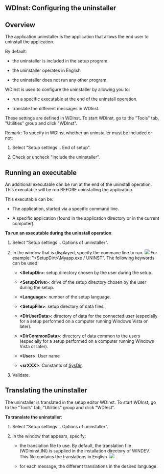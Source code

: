 


## WDInst: Configuring the uninstaller
			



<a name="NOTE1"></a>
<a name="NOTE1_1"></a>


## Overview
<a name="overview_ELTTEXTE000152"></a>
The application uninstaller is the application that allows the end user to uninstall the application. 

By default: 

- the uninstaller is included in the setup program. 

- the uninstaller operates in English

- the uninstaller does not run any other program. 




WDInst is used to configure the uninstaller by allowing you to: 

- run a specific executable at the end of the uninstall operation.

- translate the different messages in WDInst. 


These settings are defined in WDInst. To start WDInst, go to the "Tools" tab, "Utilities" group and click "WDInst".

Remark: To specify in WDInst whether an uninstaller must be included or not: 

1. Select "Setup settings .. End of setup". 

2. Check or uncheck "Include the uninstaller". 




<a name="NOTE2"></a>
<a name="NOTE2_1"></a>


## Running an executable
<a name="running_executable_ELTTEXTE000176"></a>
An additional executable can be run at the end of the uninstall operation. This executable will be run BEFORE uninstalling the application. 

This executable can be: 

- The application, started via a specific command line. 

- A specific application (found in the application directory or in the current computer). 




**To run an executable during the uninstall operation**: 

1. Select "Setup settings .. Options of uninstaller". 

2. In the window that is displayed, specify the commane line to run. 
![](https://doc.pcsoft.fr/en-US/images/image.awp?langid=3&name=Options_desinstalleur%20-%20HC%20N%B0001.gif)
For example: "&lt;SetupDirt&gt;\\Myapp.exe / UNINST".
	The following keywords can be used:

	- **&lt;SetupDir&gt;**: setup directory chosen by the user during the setup.

	- **&lt;SetupDrive&gt;**: drive of the setup directory chosen by the user during the setup.

	- **&lt;Language&gt;**: number of the setup language.

	- **&lt;SetupFile&gt;**: setup directory of data files. 

	- **&lt;DirUserData&gt;**: directory of data for the connected user (especially for a setup performed on a computer running Windows Vista or later). 

	- **&lt;DirCommonData&gt;**: directory of data common to the users (especially for a setup performed on a computer running Windows Vista or later). 

	- **&lt;User&gt;**: User name

	- **&lt;srXXX&gt;**: Constants of [SysDir](../WDLang1/3073026.md). 




3. Validate. 




<a name="NOTE3"></a>
<a name="NOTE3_1"></a>


## Translating the uninstaller
<a name="translating_the_uninstaller_ELTTEXTE000200"></a>
The uninstaller is translated in the setup editor WDInst. To start WDInst, go to the "Tools" tab, "Utilities" group and click "WDInst".

**To translate the uninstaller**: 

1. Select "Setup settings .. Options of uninstaller".

2. In the window that appears, specify: 

	- the translation file to use. By default, the translation file (WDIninst.INI) is supplied in the installation directory of WINDEV. This file contains the translations in English. 
![](https://doc.pcsoft.fr/en-US/images/image.awp?langid=3&name=WDInst_Tradoc.gif)


	- for each message, the different translations in the desired language. 





